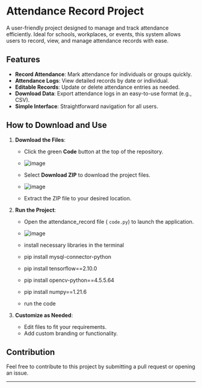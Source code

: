 # Attendance Record Project

A user-friendly project designed to manage and track attendance efficiently. Ideal for schools, workplaces, or events, this system allows users to record, view, and manage attendance records with ease.

## Features
- **Record Attendance**: Mark attendance for individuals or groups quickly.
- **Attendance Logs**: View detailed records by date or individual.
- **Editable Records**: Update or delete attendance entries as needed.
- **Download Data**: Export attendance logs in an easy-to-use format (e.g., CSV).
- **Simple Interface**: Straightforward navigation for all users.

## How to Download and Use
1. **Download the Files**:
   - Click the green **Code** button at the top of the repository.
   - ![image](https://github.com/user-attachments/assets/597b4581-f49a-4c25-bfd2-4d71bf3c902e)

   - Select **Download ZIP** to download the project files.
   - ![image](https://github.com/user-attachments/assets/43d7a272-21c3-4968-a663-2f54fa4c53b3)

   - Extract the ZIP file to your desired location.

2. **Run the Project**:
   - Open the attendance_record file ( `code.py`) to launch the application.
   - ![image](https://github.com/user-attachments/assets/b9b03de3-067b-4d7c-8ca6-033c679c71cd)

   - install necessary libraries in the terminal 
   - pip install mysql-connector-python
   - pip install tensorflow==2.10.0
   - pip install opencv-python==4.5.5.64
   - pip install numpy==1.21.6
   - run the code
3. **Customize as Needed**:
   - Edit files to fit your requirements.
   - Add custom branding or functionality.


## Contribution
Feel free to contribute to this project by submitting a pull request or opening an issue.

---
